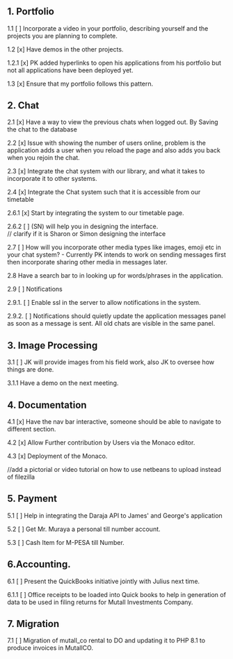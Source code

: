#

## 1. Portfolio

1.1 [ ] Incorporate a video in your portfolio, describing yourself and the projects you are planning to complete.

1.2 [x] Have demos in the other projects.

1.2.1 [x] PK added hyperlinks to open his applications from his portfolio but not all applications have been deployed yet.

1.3 [x] Ensure that my portfolio follows this pattern.

## 2. Chat

2.1 [x] Have a way to view the previous chats when logged out. By Saving the chat to the database

2.2 [x] Issue with showing the number of users online, problem is the application adds a user when you reload the page and also adds you back when you rejoin the chat.

2.3 [x] Integrate the chat system with our library, and what it takes to incorporate it to other systems.

2.4 [x] Integrate the Chat system such that it is accessible from our timetable

2.6.1 [x] Start by integrating the system to our timetable page.

2.6.2 [ ] (SN) will help you in designing the interface.  
// clarify if it is Sharon or Simon designing the interface

2.7 [ ] How will you incorporate other media types like images, emoji etc in your chat system? - Currently PK intends to work on sending messages first then incorporate sharing other media in messages later.

2.8 Have a search bar to in looking up for words/phrases in the application.

2.9 [ ] Notifications

2.9.1. [ ] Enable ssl in the server to allow notifications in the system.

2.9.2. [ ] Notifications should quietly update the application messages panel as soon as a message is sent. All old chats are visible in the same panel.

## 3. Image Processing

3.1 [ ] JK will provide images from his field work, also JK to oversee how things are done.

3.1.1 Have a demo on the next meeting.

## 4. Documentation

4.1 [x] Have the nav bar interactive, someone should be able to navigate to different section.

4.2 [x] Allow Further contribution by Users via the Monaco editor.

4.3 [x] Deployment of the Monaco.  

//add a pictorial or video tutorial on how to use netbeans to upload instead of filezilla

## 5. Payment

5.1 [ ] Help in integrating the Daraja API to James' and George's application

5.2 [ ] Get Mr. Muraya a personal till number account.

5.3 [ ] Cash Item for M-PESA till Number.

## 6.Accounting.

6.1 [ ] Present the QuickBooks initiative jointly with Julius next time.

6.1.1 [ ] Office receipts to be loaded into Quick books to help in generation of data to be used in filing returns for Mutall Investments Company.

## 7. Migration

7.1 [ ] Migration of mutall_co rental to DO and updating it to PHP 8.1 to produce invoices in MutallCO.
